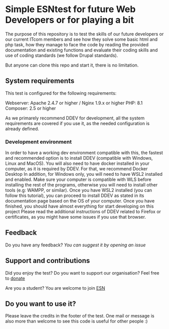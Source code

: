 # Simple ESNtest for future Web Developers or for playing a bit

The purpose of this repository is to test the skills of our future
developers or our current ITcom members and see how they solve some
basic html and php task, how they manage to face the code by reading
the provided documentation and existing functions and evaluate their
coding skills and use of coding standards (we follow Drupal standards).

But anyone can clone this repo and start it, there is no limitation.

## System requirements 

This test is configured for the following requirements:

Webserver: Apache 2.4.7 or higher / Nginx 1.9.x or higher
PHP: 8.1
Composer: 2.5 or higher

As we primarely recommend DDEV for development, all the system requirements are
covered if you use it, as the needed configuration is already defined.

### Development environment 

In order to have a working dev environment compatible with this, the fastest and
recommended option is to install DDEV (compatible with Windows, Linux and MacOS).
You will also need to have docker installed in your computer, as it is required by
DDEV. For that, we recommend Docker Desktop
In addition, for Windows only, you will need to have WSL2 installed and enabled.
Make sure your computer is compatible with WLS before installing the rest of the programs, otherwise
you will need to install other tools (e.g: WAMPP, or similar).
Once you have WSL2 installed (you can follow this tutorial),
you can proceed to install DDEV as stated in its documentation page based
on the OS of your computer.
Once you have finished, you should have almost everything for start developing on this project
Please read the additional instructions of DDEV related to Firefox or certificates, as you might have some issues
if you use that browser.

## Feedback
Do you have any feedback? *You can suggest it by opening an issue*

## Support and contributions
Did you enjoy the test? Do you want to support our organisation?
Feel free to [donate](https://donorbox.org/erasmus-student-network)

Are you a student? You are welcome to join [ESN](https://esn.org)

## Do you want to use it?
Please leave the credits in the footer of the test.
One mail or message is also more than welcome to see this code is useful for
other people :)
